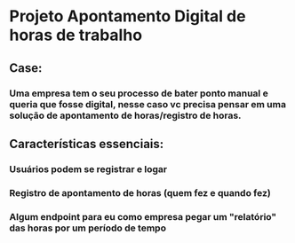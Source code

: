 # Projeto Apontamento Digital de horas de trabalho
## Case:
### Uma empresa tem o seu processo de bater ponto manual e queria que fosse digital, nesse caso vc precisa pensar em uma solução de apontamento de horas/registro de horas.
## Características essenciais: 
### Usuários podem se registrar e logar
### Registro de apontamento de horas (quem fez e quando fez)
### Algum endpoint para eu como empresa pegar um "relatório" das horas por um período de tempo
